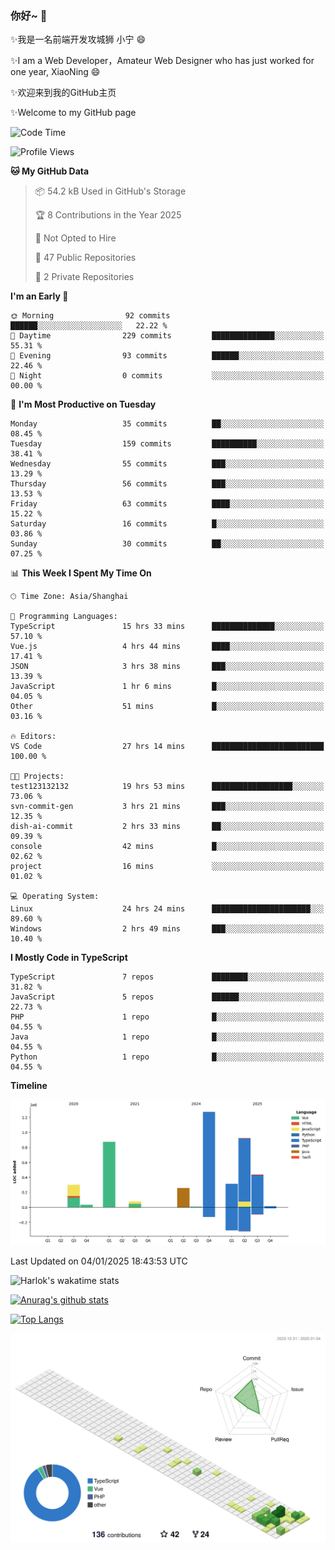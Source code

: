 ### 你好~  👋

✨我是一名前端开发攻城狮 小宁 😄

✨I am a Web Developer，Amateur Web Designer who has just worked for one year, XiaoNing 😄

✨欢迎来到我的GitHub主页

✨Welcome to my GitHub page
<!--
**7148505/7148505** is a ✨ _special_ ✨ repository because its `README.md` (this file) appears on your GitHub profile.

Here are some ideas to get you started:

- 🔭 I’m currently working on ...
- 🌱 I’m currently learning ...
- 👯 I’m looking to collaborate on ...
- 🤔 I’m looking for help with ...
- 💬 Ask me about ...
- 📫 How to reach me: ...
- 😄 Pronouns: ...
- ⚡ Fun fact: ...
-->

<!--START_SECTION:waka-->
![Code Time](http://img.shields.io/badge/Code%20Time-2%2C587%20hrs%2043%20mins-blue)

![Profile Views](http://img.shields.io/badge/Profile%20Views-0-blue)

**🐱 My GitHub Data** 

> 📦 54.2 kB Used in GitHub's Storage 
 > 
> 🏆 8 Contributions in the Year 2025
 > 
> 🚫 Not Opted to Hire
 > 
> 📜 47 Public Repositories 
 > 
> 🔑 2 Private Repositories 
 > 
**I'm an Early 🐤** 

```text
🌞 Morning                92 commits          ██████░░░░░░░░░░░░░░░░░░░   22.22 % 
🌆 Daytime                229 commits         ██████████████░░░░░░░░░░░   55.31 % 
🌃 Evening                93 commits          ██████░░░░░░░░░░░░░░░░░░░   22.46 % 
🌙 Night                  0 commits           ░░░░░░░░░░░░░░░░░░░░░░░░░   00.00 % 
```
📅 **I'm Most Productive on Tuesday** 

```text
Monday                   35 commits          ██░░░░░░░░░░░░░░░░░░░░░░░   08.45 % 
Tuesday                  159 commits         ██████████░░░░░░░░░░░░░░░   38.41 % 
Wednesday                55 commits          ███░░░░░░░░░░░░░░░░░░░░░░   13.29 % 
Thursday                 56 commits          ███░░░░░░░░░░░░░░░░░░░░░░   13.53 % 
Friday                   63 commits          ████░░░░░░░░░░░░░░░░░░░░░   15.22 % 
Saturday                 16 commits          █░░░░░░░░░░░░░░░░░░░░░░░░   03.86 % 
Sunday                   30 commits          ██░░░░░░░░░░░░░░░░░░░░░░░   07.25 % 
```


📊 **This Week I Spent My Time On** 

```text
🕑︎ Time Zone: Asia/Shanghai

💬 Programming Languages: 
TypeScript               15 hrs 33 mins      ██████████████░░░░░░░░░░░   57.10 % 
Vue.js                   4 hrs 44 mins       ████░░░░░░░░░░░░░░░░░░░░░   17.41 % 
JSON                     3 hrs 38 mins       ███░░░░░░░░░░░░░░░░░░░░░░   13.39 % 
JavaScript               1 hr 6 mins         █░░░░░░░░░░░░░░░░░░░░░░░░   04.05 % 
Other                    51 mins             █░░░░░░░░░░░░░░░░░░░░░░░░   03.16 % 

🔥 Editors: 
VS Code                  27 hrs 14 mins      █████████████████████████   100.00 % 

🐱‍💻 Projects: 
test123132132            19 hrs 53 mins      ██████████████████░░░░░░░   73.06 % 
svn-commit-gen           3 hrs 21 mins       ███░░░░░░░░░░░░░░░░░░░░░░   12.35 % 
dish-ai-commit           2 hrs 33 mins       ██░░░░░░░░░░░░░░░░░░░░░░░   09.39 % 
console                  42 mins             █░░░░░░░░░░░░░░░░░░░░░░░░   02.62 % 
project                  16 mins             ░░░░░░░░░░░░░░░░░░░░░░░░░   01.02 % 

💻 Operating System: 
Linux                    24 hrs 24 mins      ██████████████████████░░░   89.60 % 
Windows                  2 hrs 49 mins       ███░░░░░░░░░░░░░░░░░░░░░░   10.40 % 
```

**I Mostly Code in TypeScript** 

```text
TypeScript               7 repos             ████████░░░░░░░░░░░░░░░░░   31.82 % 
JavaScript               5 repos             ██████░░░░░░░░░░░░░░░░░░░   22.73 % 
PHP                      1 repo              █░░░░░░░░░░░░░░░░░░░░░░░░   04.55 % 
Java                     1 repo              █░░░░░░░░░░░░░░░░░░░░░░░░   04.55 % 
Python                   1 repo              █░░░░░░░░░░░░░░░░░░░░░░░░   04.55 % 
```



**Timeline**

![Lines of Code chart](https://raw.githubusercontent.com/littleCareless/littleCareless/master/assets/bar_graph.png)


 Last Updated on 04/01/2025 18:43:53 UTC
<!--END_SECTION:waka-->
![Harlok's wakatime stats](https://github-readme-stats.vercel.app/api/wakatime?username=littleCareless)

[![Anurag's github stats](https://github-readme-stats.vercel.app/api?username=littleCareless)](https://github.com/anuraghazra/github-readme-stats)

[![Top Langs](https://github-readme-stats.vercel.app/api/top-langs/?username=littleCareless&layout=compact)](https://github.com/anuraghazra/github-readme-stats)

![](./profile-3d-contrib/profile-green-animate.svg)